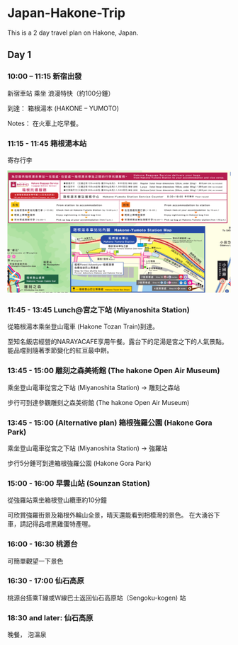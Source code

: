 # Japan-Hakone-Trip

This is a 2 day travel plan on Hakone, Japan.

## Day 1

### 10:00 – 11:15 新宿出發

新宿車站 乘坐 浪漫特快（約100分鍾） 

到達： 箱根湯本 (HAKONE – YUMOTO) 

Notes： 在火車上吃早餐。


### 11:15 - 11:45 箱根湯本站

寄存行李

![Hakone Bagging Service](https://github.com/nluo/Japan-Hakone-Trip-Plan/blob/master/images/hakone-bagging-service.png)

### 11:45 - 13:45 Lunch@宮之下站 (Miyanoshita Station) 

從箱根湯本乘坐登山電車 (Hakone Tozan Train)到達。

至知名飯店經營的NARAYACAFE享用午餐。露台下的足湯是宮之下的人氣景點。 能品嚐到隨著季節變化的紅豆最中餅。 


### 13:45 - 15:00 雕刻之森美術館 (The hakone Open Air Museum)

乘坐登山電車從宮之下站 (Miyanoshita Station) -> 雕刻之森站

步行可到達參觀雕刻之森美術館 (The hakone Open Air Museum)

### 13:45 - 15:00 (Alternative plan) 箱根強羅公園 (Hakone Gora Park)

乘坐登山電車從宮之下站 (Miyanoshita Station) -> 強羅站

步行5分鍾可到達箱根強羅公園 (Hakone Gora Park)

### 15:00 - 16:00 早雲山站 (Sounzan Station) 

從強羅站乘坐箱根登山纜車約10分鐘

可欣賞強羅街景及箱根外輪山全景，晴天還能看到相模灣的景色。 在大湧谷下車，請記得品嚐黑雞蛋特產喔。


### 16:00 - 16:30 桃源台

可簡單觀望一下景色

### 16:30 - 17:00 仙石高原

桃源台搭乘T線或W線巴士返回仙石高原站（Sengoku-kogen) 站



### 18:30 and later: 仙石高原

晚餐， 泡溫泉
